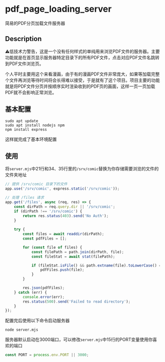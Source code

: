 # pdf_page_loading_server

简易的PDF分页加载文件服务器

## Description

⚠️低技术力警告，这是一个没有任何样式的单纯用来浏览PDF文件的服务器。主要功能就是在首页显示服务器特定目录下的所有PDF文件，点击对应PDF文件名跳转到PDF文件浏览页。

个人平时主要用这个来看漫画，由于有的漫画PDF文件非常庞大，如果等加载完整个文件再浏览等待时间将会长得难以接受，于是就有了这个项目。项目主要的功能就是将PDF文件分页并按顺序实时渲染收到的PDF页的画面，这样一页一页加载PDF就不会影响正常浏览。

## 基本配置

```shell
sudo apt update
sudo apt install nodejs npm
npm install express
```
这样就完成了基本环境配置

## 使用

将`server.mjs`中21行和34、35行里的`/srv/comic`替换为你存储需要浏览的文件的文件夹地址

```JavaScript
// 提供 /srv/comic 目录下的文件
app.use('/srv/comic', express.static('/srv/comic'));
```

```JavaScript
// 处理 /files 请求
app.get('/files', async (req, res) => {
    const dirPath = req.query.dir || '/srv/comic';
    if (dirPath !== '/srv/comic') {
        return res.status(403).send('No Auth');
    }
    
    try {
        const files = await readdir(dirPath);
        const pdfFiles = [];

        for (const file of files) {
            const filePath = path.join(dirPath, file);
            const fileStat = await stat(filePath);

            if (fileStat.isFile() && path.extname(file).toLowerCase() === '.pdf') {
                pdfFiles.push(file);
            }
        }

        res.json(pdfFiles);
    } catch (err) {
        console.error(err);
        res.status(500).send('Failed to read directory');
    }
});

```

配置完后使用以下命令启动服务器

```shell
node server.mjs
```
服务器默认启动在3000端口，可以修改`server.mjs`中15行的PORT变量使用你喜欢的端口

```JavaScript
const PORT = process.env.PORT || 3000;
```
